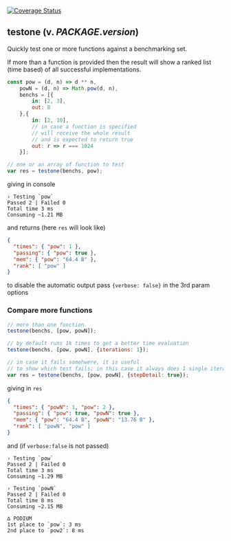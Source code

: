 [![Coverage Status](https://coveralls.io/repos/github/fedeghe/testone/badge.svg?branch=master)](https://coveralls.io/github/fedeghe/testone?branch=master)
## testone (v. $PACKAGE.version$)

Quickly test one or more functions against a benchmarking set.  

If more than a function is provided then the result will show a ranked list (time based) of all successful implementations.  

``` js 
const pow = (d, n) => d ** n,
    powN = (d, n) => Math.pow(d, n),
    benchs = [{
        in: [2, 3],
        out: 8
    },{
        in: [2, 10],
        // in case a function is specified
        // will receive the whole result
        // and is expected to return true
        out: r => r === 1024
    }];

// one or an array of function to test
var res = testone(benchs, pow);
```
giving in console
```
› Testing `pow`
Passed 2 | Failed 0
Total time 3 ms
Consuming ~1.21 MB
```
and returns (here `res` will look like)
``` json 
{
  "times": { "pow": 1 },
  "passing": { "pow": true },
  "mem": { "pow": "64.4 B" },
  "rank": [ "pow" ]
}
```
to disable the automatic output pass `{verbose: false}` in the 3rd param options

### Compare more functions

``` js
// more than one function
testone(benchs, [pow, powN]);

// by default runs 1k times to get a better time evaluation
testone(benchs, [pow, powN], {iterations: 1});  

// in case it fails somehwere, it is useful
// to show which test fails; in this case it always does 1 single iteration
var res = testone(benchs, [pow, powN], {stepDetail: true});
```
giving in `res`

``` json
{
  "times": { "powN": 1, "pow": 2 },
  "passing": { "pow": true, "powN": true },
  "mem": { "pow": "64.4 B", "powN": "13.76 B" },
  "rank": [ "powN", "pow" ]
}
```
and (if `verbose:false` is not passed)

```
› Testing `pow`
Passed 2 | Failed 0
Total time 3 ms
Consuming ~1.29 MB

› Testing `powN`
Passed 2 | Failed 0
Total time 8 ms
Consuming ~2.15 MB

∆ PODIUM
1st place to `pow`: 3 ms
2nd place to `pow2`: 8 ms
```
